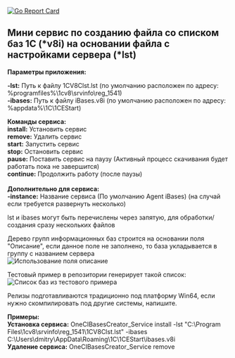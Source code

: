 [![Go Report Card](https://goreportcard.com/badge/github.com/korableg/OneCIBasesCreator)](https://goreportcard.com/report/github.com/korableg/OneCIBasesCreator)

## Мини сервис по созданию файла со списком баз 1С (*v8i) на основании файла с настройками сервера (*lst) ##

<b>Параметры приложения:</b><br>

<b>-lst:</b> Путь к файлу 1CV8Clst.lst (по умолчанию расположен по адресу: %programfiles%\1cv8\srvinfo\reg_1541)<br>
<b>-ibases:</b> Путь к файлу iBases.v8i (по умолчанию расположен по адресу: %appdata%\1C\1CEStart)<br>

<b>Команды сервиса:</b><br>
<b>install:</b> Установить сервис<br>
<b>remove:</b> Удалить сервис<br>
<b>start:</b> Запустить сервис<br>
<b>stop:</b> Остановить сервис<br>
<b>pause:</b> Поставить сервис на паузу (Активный процесс скачивания будет работать пока не завершится)<br>
<b>continue:</b> Продолжить работу (после паузы)<br><br>
<b>Дополнительно для сервиса:</b><br>
<b>-instance:</b> Название сервиса (По умолчанию Agent iBases) (на случай если требуется развернуть несколько)<br>

lst и ibases могут быть перечислены через запятую, для обработки/создания сразу нескольких файлов<br>

Дерево групп информационных баз строится на основании поля "Описание", если данное поле не заполнено, то база укладывается в группу с названием сервера<br>
![Использование поля описание](https://github.com/korableg/OneCIBasesCreator/blob/master/assets/BaseProperties.png?raw=true)

Тестовый пример в репозитории генерирует такой список:<br>
![Список баз из тестового примера](https://github.com/korableg/OneCIBasesCreator/blob/master/assets/OneCStarter.png?raw=true)

Релизы подготавливаются традиционно под платформу Win64, если нужно скомпилировать под другие системы, напишите.

<b>Примеры:</b><br>
<b>Установка сервиса:</b> OneCIBasesCreator_Service install -lst "C:\Program Files\1cv8\srvinfo\reg_1541\1CV8Clst.lst" -ibases C:\Users\dmitry\AppData\Roaming\1C\1CEStart\ibases.v8i<br>
<b>Удаление сервиса:</b> OneCIBasesCreator_Service remove<br>
